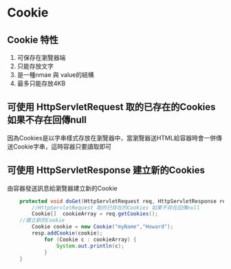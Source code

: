 # Cookie
## Cookie 特性
1. 可保存在瀏覽器端
2. 只能存放文字
3. 是一種nmae 與 value的結構
4. 最多只能存放4KB
## 可使用 HttpServletRequest 取的已存在的Cookies 如果不存在回傳null
因為Cookies是以字串樣式存放在瀏覽器中，當瀏覽器送HTML給容器時會一併傳送Cookie字串，這時容器只要讀取即可

## 可使用 HttpServletResponse 建立新的Cookies 
由容器發送訊息給瀏覽器建立新的Cookie

```java
	protected void doGet(HttpServletRequest req, HttpServletResponse resp) throws ServletException, IOException {
		//HttpServletRequest 取的已存在的Cookies 如果不存在回傳null    
		Cookie[]  cookieArray = req.getCookies();
    //建立新的Cookie
		Cookie cookie = new Cookie("myName","Howard");
		resp.addCookie(cookie);
			for (Cookie c : cookieArray) {
				System.out.println(c);
			}	
	}
```

